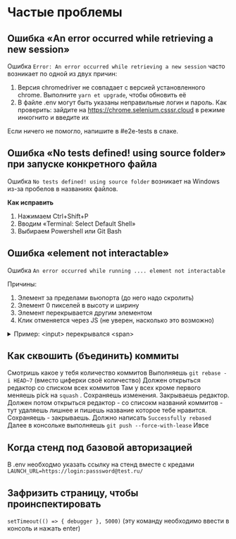 # Частые проблемы

## Ошибка «An error occurred while retrieving a new session»

Ошибка `Error: An error occurred while retrieving a new session` часто возникает по одной из двух причин:

1. Версия chromedriver не совпадает с версией установленного chrome. Выполните `yarn et upgrade`, чтобы обновить её
2. В файле .env могут быть указаны неправильные логин и пароль. Как проверить: зайдите на https://chrome.selenium.csssr.cloud в режиме инкогнито и введите их

Если ничего не помогло, напишите в #e2e-tests в слаке.

## Ошибка «No tests defined! using source folder» при запуске конкретного файла

Ошибка `No tests defined! using source folder` возникает на Windows из-за пробелов в названиях файлов.

**Как исправить**

1. Нажимаем Ctrl+Shift+P
2. Вводим «Terminal: Select Default Shell»
3. Выбираем Powershell или Git Bash

## Ошибка «element not interactable»

Ошибка `An error occurred while running .... element not interactable`

Причины:

1. Элемент за пределами вьюпорта (до него надо скролить)
2. Элемент 0 пикселей в высоту и ширину
3. Элемент перекрывается другим элементом
4. Клик отменяется через JS (не уверен, насколько это возможно)

<details>
  <summary>Пример: &lt;input> перекрывался &lt;span></summary>

![](http://s.csssr.ru/UGFKUFRBL/2021-11-16-14-11-36-eZM2a.jpg)
![](http://s.csssr.ru/UGFKUFRBL/2021-11-16-14-12-28-jsO5V.jpg)

</details>

## Как сквошить (бъединить) коммиты

Смотришь какое у тебя количество коммитов
Выполняешь `git rebase -i HEAD~7` (вместо циферки своё количество)
Должен открыться редактор со списком всех коммитов
Там у всех кроме первого меняешь pick на `squash` . Сохраняешь изменения. Закрываешь редактор.
Должен потом открыться редактор - со списокм названий коммитов - тут удаляешь лишнее и пишешь название которое тебе нравится. Сохраняешь - закрываешь. Должно написать `Successfully rebased`
Далее в консольке выполняешь `git push --force-with-lease` Ивсе

## Когда стенд под базовой авторизацией

В .env необходмо указать ссылку на стенд вместе с кредами
`LAUNCH_URL=https://login:passsword@test.ru/`

## Зафризить страницу, чтобы проинспектировать

`setTimeout(() => { debugger }, 5000)` (эту команду необходимо ввести в консоль и нажать enter)
